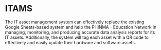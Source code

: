 # ITAMS

The IT asset management system can effectively replace the existing Google Sheets-based system and help the PHINMA - Education Network in managing, monitoring, and producing accurate data analysis reports for its IT assets. Additionally, the system will tag each asset with a QR code to effectively and easily update their hardware and software assets.

